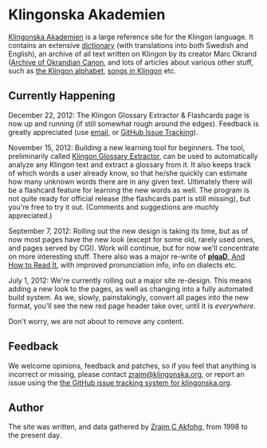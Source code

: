 Klingonska Akademien
====================
[Klingonska Akademien][main] is a large reference site for the Klingon
language. It contains an extensive [dictionary][dict] (with translations into
both Swedish and English), an archive of all text written on Klingon by its
creator Marc Okrand ([Archive of Okrandian Canon][canon], and lots of articles
about various other stuff, such as [the Klingon alphabet][piqad], [songs in
Klingon](http://klingonska.org/songs/) etc.


Currently Happening
-------------------
December 22, 2012: The Klingon Glossary Extractor & Flashcards page is now up
and running (if still somewhat rough around the edges). Feedback is greatly
appreciated (use [email][webmaster], or [GitHub Issue Tracking][issue]).

November 15, 2012: Building a new learning tool for beginners. The tool,
preliminarily called [Klingon Glossary Extractor][glossary], can be used to
automatically analyze any Klingon text and extract a glossary from it. It also
keeps track of which words a user already know, so that he/she quickly can
estimate how many unknown words there are in any given text. Ultimately there
will be a flashcard feature for learning the new words as well. The program is
not quite ready for official release (the flashcards part is still missing),
but you're free to try it out. (Comments and suggestions are muchly
appreciated.)

September 7, 2012: Rolling out the new design is taking its time, but as of now
most pages have the new look (except for some old, rarely used ones, and pages
served by CGI). Work will continue, but for now we'll concentrate on more
interesting stuff. There also was a major re-write of [**pIqaD**, And How to
Read It][piqad], with improved pronunciation info, info on dialects etc.

July 1, 2012: We're currently rolling out a major site re-design. This means
adding a new look to the pages, as well as changing into a fully automated
build system. As we, slowly, painstakingly, convert all pages into the new
format, you'll see the new red page header take over, until it is *everywhere*.

Don't worry, we are not about to remove any content.

[main]: http://klingonska.org/ "Klingonska Akademien"
[dict]: http://klingonska.org/dict/ "Klingon Pocket Dictionary"
[canon]: http://klingonska.org/canon/ "Archive of Okrandian Canon"
[piqad]: http://klingonska.org/piqad/ "**pIqaD**, And How to Read It"
[songs]: http://klingonska.org/songs/ "Songs in Klingon"
[glossary]: http://klingonska.org/glossary/ "Klingon Glossary Extractor"
[webmaster]: mailto:webmaster@klingonska.org "Klingonska webmaster email"

Feedback
--------
We welcome opinions, feedback and patches, so if you feel that anything is
incorrect or missing, please contact zrajm@klingonska.org, or report an issue
using the [the GitHub issue tracking system for klingonska.org][issue].

[issue]: https://github.com/zrajm/klingonska.org/issues
"GitHub Issue Tracking System for klingonska.org"


Author
------
The site was written, and data gathered by [Zrajm C
Akfohg](mailto:zrajm@klingonska.org), from 1998 to the present day.
